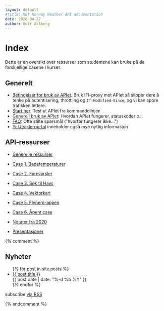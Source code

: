 ```yaml
---
layout: default
#title: MET Norway Weather API documentation
date: 2020-04-27
author: Geir Aalberg
---
```


# Index

Dette er en oversikt over ressurser som studentene kan bruke på de forskjellige casene i kurset.

## Generelt

- [Betingelser for bruk av APIet](https://docs.api.met.no/doc/TermsOfService).
  Bruk IFI-proxy mot APIet så slipper dere å tenke på autentisering, throttling og `If-Modified-Since`, og vi kan spore trafikken lettere.
- [Start her](https://docs.api.met.no/doc/GettingStarted): Test ut APIet fra kommandolinjen
- [Generell bruk av APIet](https://docs.api.met.no/doc/usage): Hvordan APIet fungerer, statuskoder o.l.
- [FAQ](https://docs.api.met.no/doc/FAQ): Ofte stilte spørsmål ("hvorfor fungerer ikke...")
- [Yr Utviklerportal](https://developer.yr.no/) inneholder også mye nyttig informasjon

## API-ressurser

- [Generelle ressurser](./0-general)
- [Case 1. Badetemperaturer](./1-badetemp)
- [Case 2. Farevarsler](./2-farevarsel)
- [Case 3. Søk til Havs](./3-drivbane)
- [Case 4. Vektorkart](./4-vektorkart)
- [Case 5. Flynerd-appen](./5-flynerd)
- [Case 6. Åpent case](./6-opencase)

- [Notater fra 2020](./2020)
- [Presentasjoner](https://uio.zoom.us/j/64891569236)

{% comment %}

## Nyheter

<ul class="post-list">
  {% for post in site.posts %}
    <li>
      <a class="post-link" href="{{ post.url | prepend: site.baseurl }}">{{ post.title }}</a><br/>
      <span class="post-meta">{{ post.date | date: "%-d %b %Y" }}</span>
    </li>
  {% endfor %}
</ul>

<p class="rss-subscribe">subscribe <a href="{{ "/feed.xml" | prepend: site.baseurl }}">via RSS</a></p>

{% endcomment %}